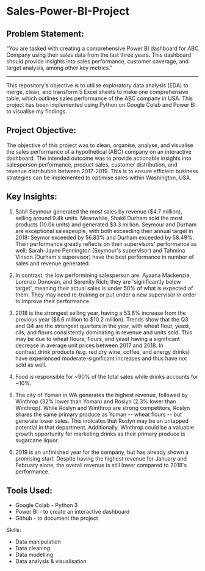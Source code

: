 # Sales-Power-BI-Project

## Problem Statement:
"You are tasked with creating a comprehensive Power BI dashboard for ABC Company using their sales data from the last three years. This dashboard should provide insights into sales performance, customer coverage, and target analysis, among other key metrics."

---

This repository's objective is to utilise exploratory data analysis (EDA) to merge, clean, and transform 5 Excel sheets to make one comprehensive table, which outlines sales performance of the ABC company in USA. This project has been implemented using Python on Google Colab and Power BI to visualise my findings.

## Project Objective:
The objective of this project was to clean, organise, analyse, and visualise the sales performance of a hypothetical (ABC) company on an interactive dashboard. The intended outcome was to provide actionable insights into salesperson performance, product sales, customer distribution, and revenue distribution between 2017-2019. This is to ensure efficient business strategies can be implemented to optimise sales within Washington, USA.

## Key Insights: 

1. Sahil Seymour generated the most sales by revenue ($4.7 million), selling around 9.4k units. Meanwhile, Shakil Durham sold the most products (10.0k units) and generated $3.3 million. Seymour and Durham are exceptional salespeople, with both exceeding their annual target in 2018: Seymor exceeded by 56.83% and Durham exceeded by 58.49%. Their performance greatly reflects on their supervisors' performance as well; Sarah-Jayne Pennington (Seymour's supervisor) and Tahmina Vinson (Durham's supervisor) have the best performance in number of sales and revenue generated. 
   
2. In contrast, the low performining salesperson are: Ayaana Mackenzie, Lorenzo Donovan, and Serenity Rich; they are 'significantly below target', meaning their actual sales is under 50% of what is expected of them. They may need re-training or put under a new supervisor in order to improve their performance.
   
3. 2018 is the strongest selling year, having a 53.6% increase from the previous year ($6.6 million to $10.2 million). Trends show that the Q3 and Q4 are the strongest quarters in the year, with wheat flour, yeast, oils, and flours consistently dominating in revenue and units sold. This may be due to wheat flours, flours, and yeast having a significant decrease in average unit prices between 2017 and 2018. In contrast,drink products (e.g. red dry wine, coffee, and energy drinks) have experienced moderate-significant increases and thus have not sold as well. 
   
4. Food is responsible for ~90% of the total sales while drinks accounts for ~10%.
   
5. The city of Yoman in WA generates the highest revenue, followed by Winthrop (32% lower than Yoman) and Roslyn (2.3% lower than Winthrop). While Roslyn and Winthrop are strong competitors, Roslyn shares the same primary produce as Yoman -- wheat flours -- but generate lower sales. This indicates that Roslyn may be an untapped potential in that department. Additionally, Winthrop could be a valuable growth opportunity for marketing drinks as their primary produce is sugarcane liquor.
   
6. 2019 is an unfinished year for the company, but has already shown a promising start. Despite having the highest revenue for January and February alone, the overall revenue is still lower compared to 2018's performance. 

## Tools Used:
- Google Colab - Python 3
- Power BI - to create an interactive dashboard
- Github - to document the project

Skills:
- Data manipulation
- Data cleaning
- Data modelling 
- Data analysis & visualisation
